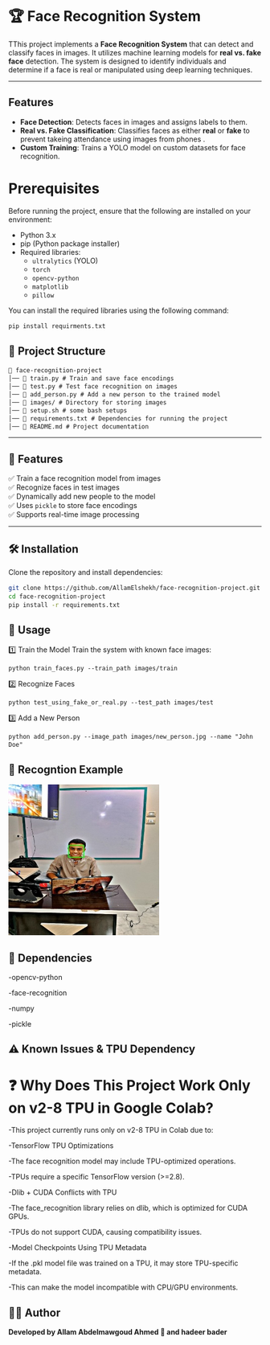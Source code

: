 # 🏆 Face Recognition System  

TThis project implements a **Face Recognition System** that can detect and classify faces in images. It utilizes machine learning models for **real vs. fake face** detection. The system is designed to identify individuals and determine if a face is real or manipulated using deep learning techniques.

---
## Features

- **Face Detection**: Detects faces in images and assigns labels to them.
- **Real vs. Fake Classification**: Classifies faces as either **real** or **fake** to prevent takeing attendance using images from phones .
- **Custom Training**: Trains a YOLO model on custom datasets for face recognition.


# Prerequisites

Before running the project, ensure that the following are installed on your environment:

- Python 3.x
- pip (Python package installer)
- Required libraries:
  - `ultralytics` (YOLO)
  - `torch`
  - `opencv-python`
  - `matplotlib`
  - `pillow`

You can install the required libraries using the following command:
```bash
pip install requirments.txt
```

## 📂 Project Structure  
```
📁 face-recognition-project
│── 📄 train.py # Train and save face encodings
│── 📄 test.py # Test face recognition on images
│── 📄 add_person.py # Add a new person to the trained model
│── 📂 images/ # Directory for storing images
│── 📄 setup.sh # some bash setups
│── 📄 requirements.txt # Dependencies for running the project
│── 📄 README.md # Project documentation

```

---

## 🚀 Features  
✅ Train a face recognition model from images  
✅ Recognize faces in test images  
✅ Dynamically add new people to the model  
✅ Uses `pickle` to store face encodings  
✅ Supports real-time image processing  

---

## 🛠 Installation  
Clone the repository and install dependencies:  
```bash
git clone https://github.com/AllamElshekh/face-recognition-project.git  
cd face-recognition-project  
pip install -r requirements.txt  
```

## 📌 Usage
1️⃣ Train the Model
Train the system with known face images:

```
python train_faces.py --train_path images/train
```
2️⃣ Recognize Faces 

```
python test_using_fake_or_real.py --test_path images/test

```

3️⃣ Add a New Person
```
python add_person.py --image_path images/new_person.jpg --name "John Doe"
```
## 📌 Recogntion Example 
![Face Recognition Example](/output_rgb.jpg)

## 📌 Dependencies
-opencv-python

-face-recognition

-numpy

-pickle


## ⚠️ Known Issues & TPU Dependency
# ❓ Why Does This Project Work Only on v2-8 TPU in Google Colab?
-This project currently runs only on v2-8 TPU in Colab due to:

-TensorFlow TPU Optimizations

-The face recognition model may include TPU-optimized operations.

-TPUs require a specific TensorFlow version (>=2.8).

-Dlib + CUDA Conflicts with TPU

-The face_recognition library relies on dlib, which is optimized for CUDA GPUs.

-TPUs do not support CUDA, causing compatibility issues.

-Model Checkpoints Using TPU Metadata

-If the .pkl model file was trained on a TPU, it may store TPU-specific metadata.

-This can make the model incompatible with CPU/GPU environments.
## 👨‍💻 Author

**Developed by Allam Abdelmawgoud Ahmed 🚀 and hadeer bader**




